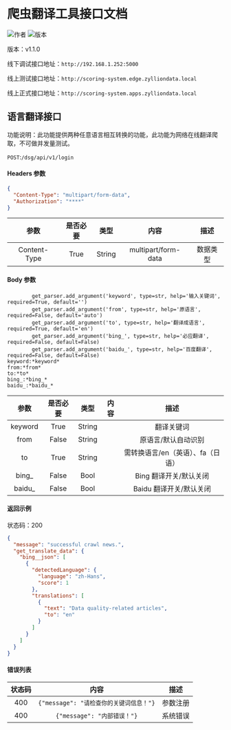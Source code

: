 # 爬虫翻译工具接口文档

![作者](https://img.shields.io/badge/作者-张峰-brightgreen)
![版本](https://img.shields.io/badge/版本-v1.0.0-orange)

版本：v1.1.0

线下调试接口地址：`http://192.168.1.252:5000`

线上测试接口地址：`http://scoring-system.edge.zylliondata.local`

线上正式接口地址：`http://scoring-system.apps.zylliondata.local`

## 语言翻译接口

功能说明：此功能提供两种任意语言相互转换的功能，此功能为网络在线翻译爬取，不可做并发量测试。

`POST`:`/dsg/api/v1/login`

#### Headers 参数

```json
{
  "Content-Type": "multipart/form-data",
  "Authorization": "****"
}
```

|参数|是否必要|类型|内容|描述|
|:---:|:---:|:---:|:---:|:---:|
|Content-Type|True|String|multipart/form-data|数据类型|

#### Body 参数

```text
        get_parser.add_argument('keyword', type=str, help='输入关键词', required=True, default='')
        get_parser.add_argument('from', type=str, help='原语言', required=False, default='auto')
        get_parser.add_argument('to', type=str, help='翻译成语言', required=True, default='en')
        get_parser.add_argument('bing_', type=str, help='必应翻译', required=False, default=False)
        get_parser.add_argument('baidu_', type=str, help='百度翻译', required=False, default=False)
keyword:*keyword*
from:*from*
to:*to*
bing_:*bing_*
baidu_:*baidu_*
```

|参数|是否必要|类型|内容|描述|
|:---:|:---:|:---:|:---:|:---:|
| keyword | True | String |  | 翻译关键词 |
| from | False | String |  | 原语言/默认自动识别 |
| to | True | String |  | 需转换语言/en（英语）、fa（日语） |
| bing_ | False | Bool |  | Bing 翻译开关/默认关闭 |
| baidu_ | False | Bool |  | Baidu 翻译开关/默认关闭 |

#### 返回示例

状态码：200

```json
{
  "message": "successful crawl news.",
  "get_translate_data": {
    "bing__json": [
      {
        "detectedLanguage": {
          "language": "zh-Hans",
          "score": 1
        },
        "translations": [
          {
            "text": "Data quality-related articles",
            "to": "en"
          }
        ]
      }
    ]
  }
}
```

#### 错误列表

|状态码|内容|描述|
|:---:|:---:|:---:|
|400|`{"message": "请检查你的关键词信息！"}`|参数注册|
|400|`{"message": "内部错误！"}`|系统错误|
